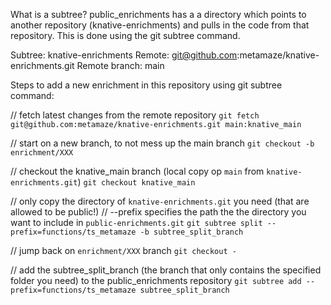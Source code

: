 What is a subtree? public_enrichments has a a directory which points to another repository (knative-enrichments) and pulls in the code from that repository. This is done using the git subtree command.

Subtree: knative-enrichments
Remote: git@github.com:metamaze/knative-enrichments.git
Remote branch: main

Steps to add a new enrichment in this repository using git subtree command:

// fetch latest changes from the remote repository
`git fetch git@github.com:metamaze/knative-enrichments.git main:knative_main`

// start on a new branch, to not mess up the main branch
`git checkout -b enrichment/XXX`

// checkout the knative_main branch (local copy op `main` from `knative-enrichments.git`)
`git checkout knative_main`

// only copy the directory of `knative-enrichments.git` you need (that are allowed to be public!)
// --prefix specifies the path the the directory you want to include in `public-enrichments.git`
`git subtree split --prefix=functions/ts_metamaze -b subtree_split_branch`

// jump back on `enrichment/XXX` branch
`git checkout -`

// add the subtree_split_branch (the branch that only contains the specified folder you need) to the public_enrichments repository
`git subtree add --prefix=functions/ts_metamaze subtree_split_branch`
